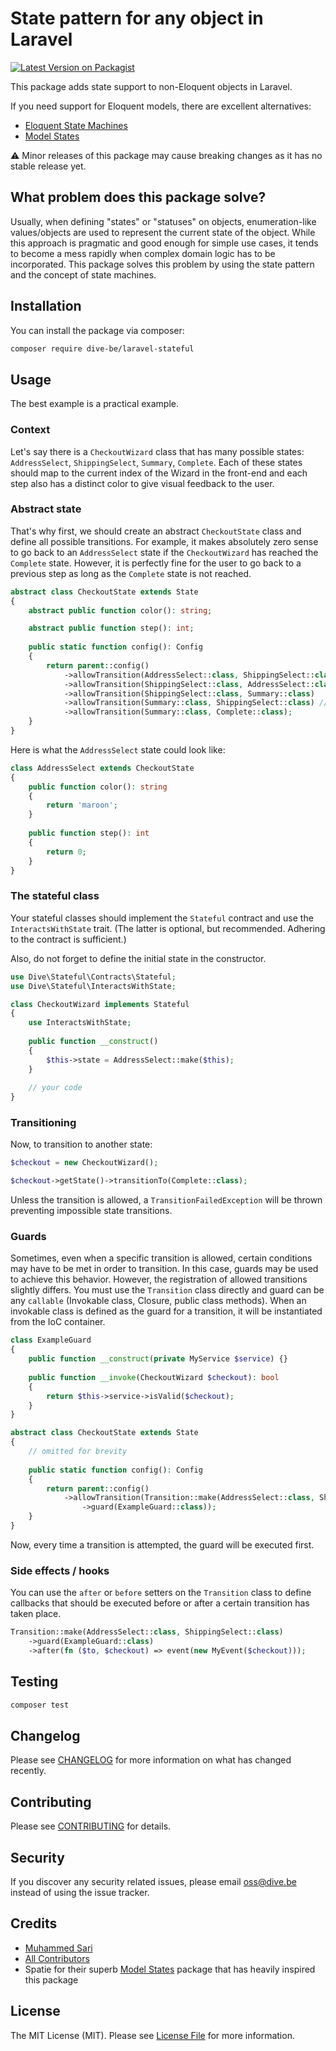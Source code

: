 # State pattern for any object in Laravel

[![Latest Version on Packagist](https://img.shields.io/packagist/v/dive-be/laravel-stateful.svg?style=flat-square)](https://packagist.org/packages/dive-be/laravel-stateful)

This package adds state support to non-Eloquent objects in Laravel. 

If you need support for Eloquent models, there are excellent alternatives:

- [Eloquent State Machines](https://github.com/asantibanez/laravel-eloquent-state-machines)
- [Model States](https://github.com/spatie/laravel-model-states)

⚠️ Minor releases of this package may cause breaking changes as it has no stable release yet.

## What problem does this package solve?

Usually, when defining "states" or "statuses" on objects, enumeration-like values/objects are used to represent the 
current state of the object. While this approach is pragmatic and good enough for simple use cases, it tends to become a
mess rapidly when complex domain logic has to be incorporated. This package solves this problem by using the state pattern
and the concept of state machines.

## Installation

You can install the package via composer:

```bash
composer require dive-be/laravel-stateful
```

## Usage

The best example is a practical example.

### Context

Let's say there is a `CheckoutWizard` class that has many possible states: `AddressSelect`, `ShippingSelect`, `Summary`, `Complete`.
Each of these states should map to the current index of the Wizard in the front-end and each step also has a distinct
color to give visual feedback to the user.

### Abstract state

That's why first, we should create an abstract `CheckoutState` class and define all possible transitions. For example,
it makes absolutely zero sense to go back to an `AddressSelect` state if the `CheckoutWizard` has reached the `Complete` state.
However, it is perfectly fine for the user to go back to a previous step as long as the `Complete` state is not reached.

```php
abstract class CheckoutState extends State
{
    abstract public function color(): string;

    abstract public function step(): int;
    
    public static function config(): Config
    {
        return parent::config()
            ->allowTransition(AddressSelect::class, ShippingSelect::class)
            ->allowTransition(ShippingSelect::class, AddressSelect::class) // go back
            ->allowTransition(ShippingSelect::class, Summary::class)
            ->allowTransition(Summary::class, ShippingSelect::class) // go back
            ->allowTransition(Summary::class, Complete::class);
    }
}
```

Here is what the `AddressSelect` state could look like:

```php
class AddressSelect extends CheckoutState
{
    public function color(): string
    {
        return 'maroon';
    }
    
    public function step(): int
    {
        return 0;
    }
}
```

### The stateful class

Your stateful classes should implement the `Stateful` contract and use the `InteractsWithState` trait.
(The latter is optional, but recommended. Adhering to the contract is sufficient.) 

Also, do not forget to define the initial state in the constructor.

```php
use Dive\Stateful\Contracts\Stateful;
use Dive\Stateful\InteractsWithState;

class CheckoutWizard implements Stateful
{
    use InteractsWithState;
    
    public function __construct() 
    {
        $this->state = AddressSelect::make($this);
    }
    
    // your code
}
````

### Transitioning

Now, to transition to another state:

```php
$checkout = new CheckoutWizard();

$checkout->getState()->transitionTo(Complete::class);
```

Unless the transition is allowed, a `TransitionFailedException` will be thrown preventing impossible state transitions.

### Guards

Sometimes, even when a specific transition is allowed, certain conditions may have to be met in order to transition.
In this case, guards may be used to achieve this behavior. However, the registration of allowed transitions slightly 
differs. You must use the `Transition` class directly and guard can be any `callable` (Invokable class, Closure, public class methods).
When an invokable class is defined as the guard for a transition, it will be instantiated from the IoC container.

```php
class ExampleGuard
{
    public function __construct(private MyService $service) {}
    
    public function __invoke(CheckoutWizard $checkout): bool
    {
        return $this->service->isValid($checkout);
    }
}
```

```php
abstract class CheckoutState extends State
{
    // omitted for brevity
    
    public static function config(): Config
    {
        return parent::config()
            ->allowTransition(Transition::make(AddressSelect::class, ShippingSelect::class)
                ->guard(ExampleGuard::class));
    }
}
```

Now, every time a transition is attempted, the guard will be executed first.

### Side effects / hooks

You can use the `after` or `before` setters on the `Transition` class to define callbacks that should be executed
before or after a certain transition has taken place.

```php
Transition::make(AddressSelect::class, ShippingSelect::class)
    ->guard(ExampleGuard::class)
    ->after(fn ($to, $checkout) => event(new MyEvent($checkout)));
```

## Testing

```bash
composer test
```

## Changelog

Please see [CHANGELOG](CHANGELOG.md) for more information on what has changed recently.

## Contributing

Please see [CONTRIBUTING](CONTRIBUTING.md) for details.

## Security

If you discover any security related issues, please email oss@dive.be instead of using the issue tracker.

## Credits

- [Muhammed Sari](https://github.com/mabdullahsari)
- [All Contributors](../../contributors)
- Spatie for their superb [Model States](https://github.com/spatie/laravel-model-states) package that has heavily inspired this package

## License

The MIT License (MIT). Please see [License File](LICENSE.md) for more information.
